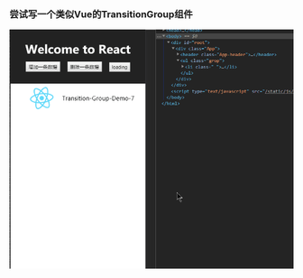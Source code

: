 ### 尝试写一个类似Vue的TransitionGroup组件
![](https://raw.githubusercontent.com/libin1991/my-React-Transition-Group/master/1.gif)

